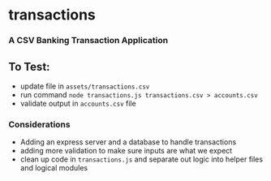 # transactions

### A CSV Banking Transaction Application

## To Test:

- update file in `assets/transactions.csv`
- run command `node transactions.js transactions.csv > accounts.csv`
- validate output in `accounts.csv` file

### Considerations

- Adding an express server and a database to handle transactions
- adding more validation to make sure inputs are what we expect
- clean up code in `transactions.js` and separate out logic into helper files and logical modules
